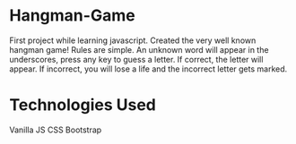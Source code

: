 # Hangman-Game

 First project while learning javascript. 
 Created the very well known hangman game!
 Rules are simple. An unknown word will appear in the underscores, press any key to guess a letter.
 If correct, the letter will appear. If incorrect, you will lose a life and the incorrect letter gets marked.


# Technologies Used
 Vanilla JS
 CSS
 Bootstrap
